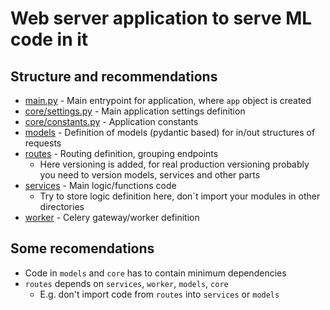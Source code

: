 # Web server application to serve ML code in it

## Structure and recommendations

- [main.py](main.py) - Main entrypoint for application, where `app` object is created
- [core/settings.py](core/settings.py) - Main application settings definition
- [core/constants.py](core/constants.py) - Application constants
- [models](models) - Definition of models (pydantic based) for in/out structures of requests
- [routes](routes) - Routing definition, grouping endpoints
  - Here versioning is added, for real production versioning probably you need to version models, services and other parts
- [services](services) - Main logic/functions code
  - Try to store logic definition here, don`t import your modules in other directories
- [worker](worker) - Celery gateway/worker definition

## Some recomendations

- Code in `models` and `core` has to contain minimum dependencies
- `routes` depends on `services`, `worker`, `models`, `core`
  - E.g. don't import code from `routes` into `services` or `models`
